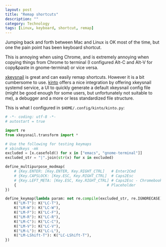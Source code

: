 ```yaml
---
layout: post
title: "Remap shortcuts"
description: ""
category: Technology
tags: [Linux, keyboard, shortcut, remap]
---
```


Jumping back and forth between Mac and Linux is OK most of the time, but one the pain point has been
keyboard shortcut.

This is annoying when using Chrome, and is extremely annoying when copying things from Chrome to
terminal (I configured Alt-C and Alt-V for copy&paste in gnome-terminal) or vice versa.

[xkeysnail](https://github.com/mooz/xkeysnail) is great and can easily remap shortcuts. However it
is a bit cumbersome to use. [kinto](https://github.com/rbreaves/kinto) offers a nice integration by
offering xkeysnail systemd service, a UI to quickly generate a default xkeysnail config file (might
be good enough for some users, but unfortunately not suitable to me), a debugger and a more or less
standardized file structure.

This is what I configured in `$HOME/.config/kinto/kinto.py`:

```python
# -*- coding: utf-8 -*-
# autostart = true

import re
from xkeysnail.transform import *

# Use the following for testing keymaps
# xbindkeys -mk
excluded = [x.casefold() for x in ["emacs", "gnome-terminal"]]
excluded_str = "|".join(str(x) for x in excluded)

define_multipurpose_modmap(
    # {Key.ENTER: [Key.ENTER, Key.RIGHT_CTRL]   # Enter2Cmd
    # {Key.CAPSLOCK: [Key.ESC, Key.RIGHT_CTRL]  # Caps2Esc
    # {Key.LEFT_META: [Key.ESC, Key.RIGHT_CTRL] # Caps2Esc - Chromebook
    {                                         # Placeholder
})

define_keymap(lambda param: not re.compile(excluded_str, re.IGNORECASE).search(param),{
    K("LM-T"): K("LC-T"),
    K("LM-W"): K("LC-W"),
    K("LM-F"): K("LC-F"),
    K("LM-R"): K("LC-R"),
    K("LM-C"): K("LC-C"),
    K("LM-V"): K("LC-V"),
    K("LM-L"): K("LC-L"),
    K("LM-LShift-T"): K("LC-LShift-T"),
})
```

